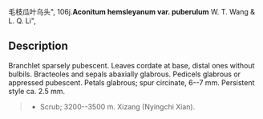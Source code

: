 毛枝瓜叶乌头",
106j.**Aconitum hemsleyanum var. puberulum** W. T. Wang & L. Q. Li",

## Description
Branchlet sparsely pubescent. Leaves cordate at base, distal ones without bulbils. Bracteoles and sepals abaxially glabrous. Pedicels glabrous or appressed pubescent. Petals glabrous; spur circinate, 6--7 mm. Persistent style ca. 2.5 mm.

> * Scrub; 3200--3500 m. Xizang (Nyingchi Xian).
